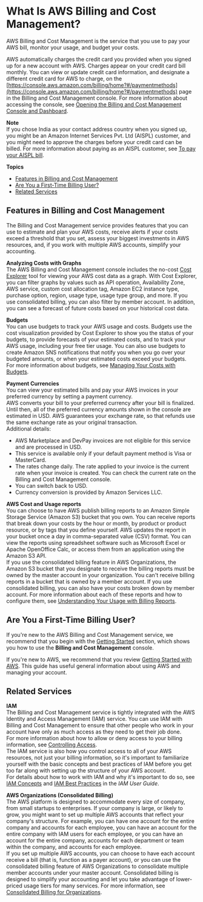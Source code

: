 # What Is AWS Billing and Cost Management?<a name="billing-what-is"></a>

AWS Billing and Cost Management is the service that you use to pay your AWS bill, monitor your usage, and budget your costs\. 

AWS automatically charges the credit card you provided when you signed up for a new account with AWS\. Charges appear on your credit card bill monthly\. You can view or update credit card information, and designate a different credit card for AWS to charge, on the [https://console.aws.amazon.com/billing/home?#/paymentmethods](https://console.aws.amazon.com/billing/home?#/paymentmethods) page in the Billing and Cost Management console\. For more information about accessing the console, see [Opening the Billing and Cost Management Console and Dashboard](view-billing-dashboard.md#opening-billing-dashboard)\.

**Note**  
If you chose India as your contact address country when you signed up, you might be an Amazon Internet Services Pvt\. Ltd \(AISPL\) customer, and you might need to approve the charges before your credit card can be billed\. For more information about paying as an AISPL customer, see [To pay your AISPL bill](edit-aispl-payment-method.md#aispl-pay-bill)\.

**Topics**
+ [Features in Billing and Cost Management](#billingfeatures)
+ [Are You a First\-Time Billing User?](#billingresources)
+ [Related Services](#relatedservices)

## Features in Billing and Cost Management<a name="billingfeatures"></a>

The Billing and Cost Management service provides features that you can use to estimate and plan your AWS costs, receive alerts if your costs exceed a threshold that you set, assess your biggest investments in AWS resources, and, if you work with multiple AWS accounts, simplify your accounting\.

**Analyzing Costs with Graphs**  
The AWS Billing and Cost Management console includes the no\-cost [Cost Explorer](cost-explorer-what-is.md) tool for viewing your AWS cost data as a graph\. With Cost Explorer, you can filter graphs by values such as API operation, Availability Zone, AWS service, custom cost allocation tag, Amazon EC2 instance type, purchase option, region, usage type, usage type group, and more\. If you use consolidated billing, you can also filter by member account\. In addition, you can see a forecast of future costs based on your historical cost data\.

**Budgets**  
You can use budgets to track your AWS usage and costs\. Budgets use the cost visualization provided by Cost Explorer to show you the status of your budgets, to provide forecasts of your estimated costs, and to track your AWS usage, including your free tier usage\. You can also use budgets to create Amazon SNS notifications that notify you when you go over your budgeted amounts, or when your estimated costs exceed your budgets\.  
For more information about budgets, see [Managing Your Costs with Budgets](budgets-managing-costs.md)\.

**Payment Currencies**  
You can view your estimated bills and pay your AWS invoices in your preferred currency by setting a payment currency\.  
AWS converts your bill to your preferred currency after your bill is finalized\. Until then, all of the preferred currency amounts shown in the console are estimated in USD\. AWS guarantees your exchange rate, so that refunds use the same exchange rate as your original transaction\.  
Additional details:  
+ AWS Marketplace and DevPay invoices are not eligible for this service and are processed in USD\.
+ This service is available only if your default payment method is Visa or MasterCard\.
+ The rates change daily\. The rate applied to your invoice is the current rate when your invoice is created\. You can check the current rate on the Billing and Cost Management console\.
+ You can switch back to USD\.
+ Currency conversion is provided by Amazon Services LLC\.

**AWS Cost and Usage reports**  
You can choose to have AWS publish billing reports to an Amazon Simple Storage Service \(Amazon S3\) bucket that you own\. You can receive reports that break down your costs by the hour or month, by product or product resource, or by tags that you define yourself\. AWS updates the report in your bucket once a day in comma\-separated value \(CSV\) format\. You can view the reports using spreadsheet software such as Microsoft Excel or Apache OpenOffice Calc, or access them from an application using the Amazon S3 API\.   
If you use the consolidated billing feature in AWS Organizations, the Amazon S3 bucket that you designate to receive the billing reports must be owned by the master account in your organization\. You can't receive billing reports in a bucket that is owned by a member account\. If you use consolidated billing, you can also have your costs broken down by member account\.
For more information about each of these reports and how to configure them, see [Understanding Your Usage with Billing Reports](billing-reports.md)\.

## Are You a First\-Time Billing User?<a name="billingresources"></a>

If you're new to the AWS Billing and Cost Management service, we recommend that you begin with the [Getting Started](billing-getting-started.md) section, which shows you how to use the **Billing and Cost Management** console\.

If you're new to AWS, we recommend that you review [Getting Started with AWS](http://docs.aws.amazon.com/gettingstarted/latest/awsgsg-intro/getstarted.html)\. This guide has useful general information about using AWS and managing your account\. 

## Related Services<a name="relatedservices"></a>

**IAM**  
The Billing and Cost Management service is tightly integrated with the AWS Identity and Access Management \(IAM\) service\. You can use IAM with Billing and Cost Management to ensure that other people who work in your account have only as much access as they need to get their job done\.  
For more information about how to allow or deny access to your billing information, see [Controlling Access](control-access-billing.md)\.  
The IAM service is also how you control access to all of your AWS resources, not just your billing information, so it's important to familiarize yourself with the basic concepts and best practices of IAM before you get too far along with setting up the structure of your AWS account\.  
For details about how to work with IAM and why it's important to do so, see [IAM Concepts](http://docs.aws.amazon.com/IAM/latest/UserGuide/IAM_Concepts.html) and [IAM Best Practices](http://docs.aws.amazon.com/IAM/latest/UserGuide/IAMBestPractices.html) in the *IAM User Guide*\. 

**AWS Organizations \(Consolidated Billing\)**  
The AWS platform is designed to accommodate every size of company, from small startups to enterprises\. If your company is large, or likely to grow, you might want to set up multiple AWS accounts that reflect your company's structure\. For example, you can have one account for the entire company and accounts for each employee, you can have an account for the entire company with IAM users for each employee, or you can have an account for the entire company, accounts for each department or team within the company, and accounts for each employee\.  
If you set up multiple AWS accounts, you can choose to have each account receive a bill \(that is, function as a payer account\), or you can use the consolidated billing feature of AWS Organizations to consolidate multiple member accounts under your master account\. Consolidated billing is designed to simplify your accounting and let you take advantage of lower\-priced usage tiers for many services\. For more information, see [Consolidated Billing for Organizations](consolidated-billing.md)\.